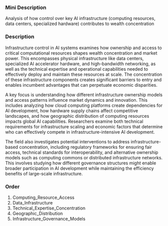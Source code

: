 ### Mini Description

Analysis of how control over key AI infrastructure (computing resources, data centers, specialized hardware) contributes to wealth concentration

### Description

Infrastructure control in AI systems examines how ownership and access to critical computational resources shapes wealth concentration and market power. This encompasses physical infrastructure like data centers, specialized AI accelerator hardware, and high-bandwidth networking, as well as the technical expertise and operational capabilities needed to effectively deploy and maintain these resources at scale. The concentration of these infrastructure components creates significant barriers to entry and enables incumbent advantages that can perpetuate economic disparities.

A key focus is understanding how different infrastructure ownership models and access patterns influence market dynamics and innovation. This includes analyzing how cloud computing platforms create dependencies for AI development, how hardware supply chains affect competitive landscapes, and how geographic distribution of computing resources impacts global AI capabilities. Researchers examine both technical requirements for infrastructure scaling and economic factors that determine who can effectively compete in infrastructure-intensive AI development.

The field also investigates potential interventions to address infrastructure-based concentration, including regulatory frameworks for ensuring fair access, technical standards for interoperability, and alternative ownership models such as computing commons or distributed infrastructure networks. This involves studying how different governance structures might enable broader participation in AI development while maintaining the efficiency benefits of large-scale infrastructure.

### Order

1. Computing_Resource_Access
2. Data_Infrastructure
3. Technical_Expertise_Concentration
4. Geographic_Distribution
5. Infrastructure_Governance_Models
